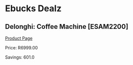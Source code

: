 
# Ebucks Dealz
## Delonghi: Coffee Machine [ESAM2200]
[Product Page](https://www.ebucks.com/web/shop/productSelected.do?prodId=357812058&catId=704984897)

Price: R6999.00

Savings: 601.0


	